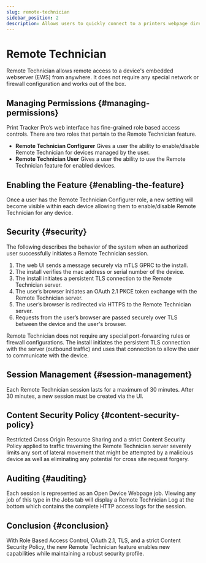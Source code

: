 ```yaml
---
slug: remote-technician
sidebar_position: 2
description: Allows users to quickly connect to a printers webpage directly from anywhere.
---
```

# Remote Technician

Remote Technician allows remote access to a device's embedded webserver (EWS) from anywhere. It does not require any special network or firewall configuration and works out of the box.

## Managing Permissions {#managing-permissions}
Print Tracker Pro’s web interface has fine-grained role based access controls. There are two roles that pertain to the Remote Technician feature.

* **Remote Technician Configurer** Gives a user the ability to enable/disable Remote Technician for devices managed by the user.
* **Remote Technician User** Gives a user the ability to use the Remote Technician feature for enabled devices.

## Enabling the Feature {#enabling-the-feature}
Once a user has the Remote Technician Configurer role, a new setting will become visible within each device allowing them to enable/disable Remote Technician for any device.

## Security {#security}
The following describes the behavior of the system when an authorized user successfully initiates a Remote Technician session.

1. The web UI sends a message securely via mTLS GPRC to the install.
2. The install verifies the mac address or serial number of the device.
3. The install initiates a persistent TLS connection to the Remote Technician server.
4. The user’s browser initiates an OAuth 2.1 PKCE token exchange with the Remote Technician server.
5. The user’s browser is redirected via HTTPS to the Remote Technician server.
6. Requests from the user’s browser are passed securely over TLS between the device and the user's browser.

Remote Technician does not require any special port-forwarding rules or firewall configurations. The install initiates the persistent TLS connection with the server (outbound traffic) and uses that connection to allow the user to communicate with the device.

## Session Management {#session-management}
Each Remote Technician session lasts for a maximum of 30 minutes. After 30 minutes, a new session must be created via the UI.

## Content Security Policy {#content-security-policy}
Restricted Cross Origin Resource Sharing and a strict Content Security Policy applied to traffic traversing the Remote Technician server severely limits any sort of lateral movement that might be attempted by a malicious device as well as eliminating any potential for cross site request forgery.

## Auditing {#auditing}
Each session is represented as an Open Device Webpage job. Viewing any job of this type in the Jobs tab will display a Remote Technician Log at the bottom which contains the complete HTTP access logs for the session.

## Conclusion {#conclusion}
With Role Based Access Control, OAuth 2.1, TLS, and a strict Content Security Policy, the new Remote Technician feature enables new capabilities while maintaining a robust security profile.

